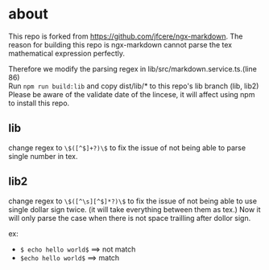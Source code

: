 # about

This repo is forked from https://github.com/jfcere/ngx-markdown.
The reason for building this repo is ngx-markdown cannot parse the tex mathematical expression perfectly.

Therefore we modify the parsing regex in lib/src/markdown.service.ts.(line 86)<br>
Run `npm run build:lib` and copy dist/lib/* to this repo's lib branch (lib, lib2)<br>
Please be aware of the validate date of the lincese, it will affect using npm to install this repo.<br>

## lib

change regex to `\$([^$]+?)\$` to fix the issue of not being able to parse single number in tex.

## lib2

change regex to `\$([^\s][^$]*?)\$` to fix the issue of not being able to use single dollar sign twice. (it will take everything between them as tex.) Now it will only parse the case when there is not space trailling after dollor sign.

ex:

* `$ echo hello world$` ==> not match
* `$echo hello world$` ==> match